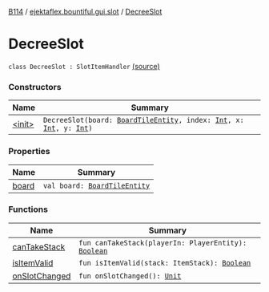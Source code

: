 [B114](../../index.md) / [ejektaflex.bountiful.gui.slot](../index.md) / [DecreeSlot](./index.md)

# DecreeSlot

`class DecreeSlot : SlotItemHandler` [(source)](https://github.com/ejektaflex/Bountiful/tree/develop/src/main/kotlin/ejektaflex/bountiful/gui/slot/DecreeSlot.kt#L9)

### Constructors

| Name | Summary |
|---|---|
| [&lt;init&gt;](-init-.md) | `DecreeSlot(board: `[`BoardTileEntity`](../../ejektaflex.bountiful.block/-board-tile-entity/index.md)`, index: `[`Int`](https://kotlinlang.org/api/latest/jvm/stdlib/kotlin/-int/index.html)`, x: `[`Int`](https://kotlinlang.org/api/latest/jvm/stdlib/kotlin/-int/index.html)`, y: `[`Int`](https://kotlinlang.org/api/latest/jvm/stdlib/kotlin/-int/index.html)`)` |

### Properties

| Name | Summary |
|---|---|
| [board](board.md) | `val board: `[`BoardTileEntity`](../../ejektaflex.bountiful.block/-board-tile-entity/index.md) |

### Functions

| Name | Summary |
|---|---|
| [canTakeStack](can-take-stack.md) | `fun canTakeStack(playerIn: PlayerEntity): `[`Boolean`](https://kotlinlang.org/api/latest/jvm/stdlib/kotlin/-boolean/index.html) |
| [isItemValid](is-item-valid.md) | `fun isItemValid(stack: ItemStack): `[`Boolean`](https://kotlinlang.org/api/latest/jvm/stdlib/kotlin/-boolean/index.html) |
| [onSlotChanged](on-slot-changed.md) | `fun onSlotChanged(): `[`Unit`](https://kotlinlang.org/api/latest/jvm/stdlib/kotlin/-unit/index.html) |
